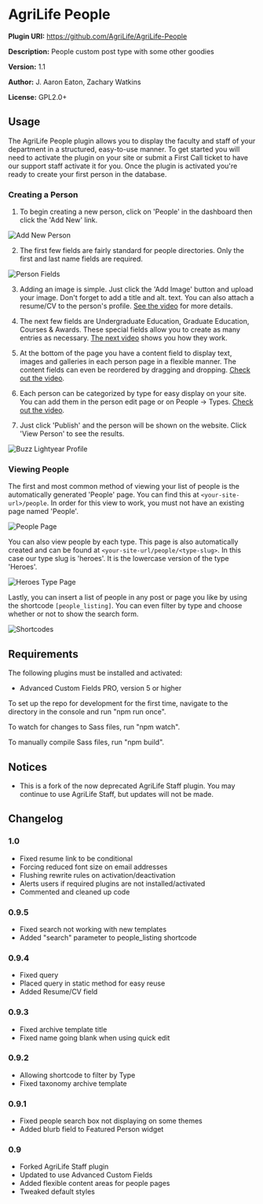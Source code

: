 # AgriLife People

__Plugin URI:__ https://github.com/AgriLife/AgriLife-People

__Description:__ People custom post type with some other goodies

__Version:__ 1.1

__Author:__ J. Aaron Eaton, Zachary Watkins

__License:__ GPL2.0+

## Usage

The AgriLife People plugin allows you to display the faculty and staff of your department in a structured, easy-to-use manner. To get started you will need to activate the plugin on your site or submit a First Call ticket to have our support staff activate it for you. Once the plugin is activated you're ready to create your first person in the database.

### Creating a Person

1. To begin creating a new person, click on 'People' in the dashboard then click the 'Add New' link.

![Add New Person](http://agrilife.org/communications_old/files/2013/10/add-new-300x188.png)

2. The first few fields are fairly standard for people directories. Only the first and last name fields are required.

![Person Fields](http://agrilife.org/communications_old/files/2013/10/Add_New_Person_‹_AgriLife_People_Demo_—_WordPress-300x194.png)

3. Adding an image is simple. Just click the 'Add Image' button and upload your image. Don't forget to add a title and alt. text. You can also attach a resume/CV to the person's profile. [See the video](http://agrilife.org/communications_old/files/2013/10/Adding-Files.mp4) for more details.

4. The next few fields are Undergraduate Education, Graduate Education, Courses & Awards. These special fields allow you to create as many entries as necessary. [The next video](http://agrilife.org/communications_old/files/2013/10/Repeaters1.mp4) shows you how they work.

5. At the bottom of the page you have a content field to display text, images and galleries in each person page in a flexible manner. The content fields can even be reordered by dragging and dropping. [Check out the video](http://agrilife.org/communications_old/files/2013/10/Content-Fields.mp4).

6. Each person can be categorized by type for easy display on your site. You can add them in the person edit page or on People -> Types.  [Check out the video](http://agrilife.org/communications_old/files/2013/10/Types.mp4).

7. Just click 'Publish' and the person will be shown on the website. Click 'View Person' to see the results.

![Buzz Lightyear Profile](http://agrilife.org/communications_old/files/2013/10/Lightyear__Buzz___AgriLife_People_Demo-300x194.png)

### Viewing People

The first and most common method of viewing your list of people is the automatically generated 'People' page. You can find this at `<your-site-url>/people`. In order for this view to work, you must not have an existing page named 'People'.

![People Page](http://agrilife.org/communications_old/files/2013/10/People___AgriLife_People_Demo-300x194.png)


You can also view people by each type. This page is also automatically created and can be found at `<your-site-url/people/<type-slug>`. In this case our type slug is 'heroes'. It is the lowercase version of the type 'Heroes'.

![Heroes Type Page](http://agrilife.org/communications_old/files/2013/10/Heroes___Types___AgriLife_People_Demo-300x194.png)

Lastly, you can insert a list of people in any post or page you like by using the shortcode `[people_listing]`. You can even filter by type and choose whether or not to show the search form.

![Shortcodes](http://agrilife.org/communications_old/files/2013/10/Add_New_Page_%E2%80%B9_AgriLife_People_Demo_%E2%80%94_WordPress.png)


## Requirements

The following plugins must be installed and activated:

* Advanced Custom Fields PRO, version 5 or higher

To set up the repo for development for the first time, navigate to the directory in the console and run "npm run once".

To watch for changes to Sass files, run "npm watch".

To manually compile Sass files, run "npm build".

## Notices

* This is a fork of the now deprecated AgriLife Staff plugin. You may continue to use AgriLife Staff, but updates will not be made.

## Changelog

### 1.0

* Fixed resume link to be conditional
* Forcing reduced font size on email addresses
* Flushing rewrite rules on activation/deactivation
* Alerts users if required plugins are not installed/activated
* Commented and cleaned up code

### 0.9.5

* Fixed search not working with new templates
* Added "search" parameter to people_listing shortcode

### 0.9.4

* Fixed query
* Placed query in static method for easy reuse
* Added Resume/CV field

### 0.9.3

* Fixed archive template title
* Fixed name going blank when using quick edit

### 0.9.2

* Allowing shortcode to filter by Type
* Fixed taxonomy archive template

### 0.9.1

* Fixed people search box not displaying on some themes
* Added blurb field to Featured Person widget

### 0.9

* Forked AgriLife Staff plugin
* Updated to use Advanced Custom Fields
* Added flexible content areas for people pages
* Tweaked default styles
